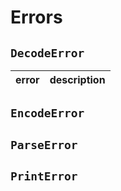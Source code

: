 # Errors

## `DecodeError`

| error | description |
| - | - |

## `EncodeError`

## `ParseError`

## `PrintError`
